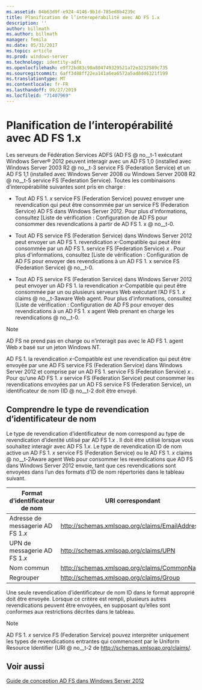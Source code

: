 ```yaml
---
ms.assetid: 04b63d9f-e924-4146-9b1d-785ed8b4239c
title: Planification de l’interopérabilité avec AD FS 1.x
description: ''
author: billmath
ms.author: billmath
manager: femila
ms.date: 05/31/2017
ms.topic: article
ms.prod: windows-server
ms.technology: identity-adfs
ms.openlocfilehash: e9f72bd83c90a804749329521a72e3232589c735
ms.sourcegitcommit: 6aff3d88ff22ea141a6ea6572a5ad8dd6321f199
ms.translationtype: MT
ms.contentlocale: fr-FR
ms.lasthandoff: 09/27/2019
ms.locfileid: "71407969"
---
```

# <a name="planning-for-interoperability-with-ad-fs-1x"></a>Planification de l’interopérabilité avec AD FS 1.x

Les serveurs de Fédération Services ADFS \(AD FS @ no__t-1 exécutant Windows Server® 2012 peuvent interagir avec un AD FS 1,0 \(installed avec Windows Server 2003 R2 @ no__t-3 service FS (Federation Service) et un AD FS 1,1 \(installed avec Windows Server 2008 ou Windows Server 2008 R2 @ no__t-5 service FS (Federation Service). Toutes les combinaisons d’interopérabilité suivantes sont pris en charge :  

-   Tout AD FS 1. *x* service FS (Federation Service) pouvez envoyer une revendication qui peut être consommée par un service FS (Federation Service) AD FS dans Windows Server 2012. Pour plus d'informations, consultez [Liste de vérification : Configuration de AD FS pour consommer des revendications à partir de AD FS 1. x @ no__t-0.  

-   Tout AD FS service FS (Federation Service) dans Windows Server 2012 peut envoyer un AD FS 1. revendication *x*\-Compatible qui peut être consommée par un AD FS 1. service FS (Federation Service) *x* . Pour plus d'informations, consultez [Liste de vérification : Configuration de AD FS pour envoyer des revendications à un AD FS 1. x service FS (Federation Service) @ no__t-0.  

-   Tout AD FS service FS (Federation Service) dans Windows Server 2012 peut envoyer un AD FS 1. la revendication *x*\-Compatible qui peut être consommée par un ou plusieurs serveurs Web exécutant l’AD FS 1. *x* claims @ no__t-3aware Web agent. Pour plus d'informations, consultez [Liste de vérification : Configuration de AD FS pour envoyer des revendications à un AD FS 1. x agent Web prenant en charge les revendications @ no__t-0.  

> [!NOTE]  
> AD FS ne prend pas en charge ou n’interagit pas avec le AD FS 1. agent Web *x* basé sur un jeton Windows NT.  

AD FS 1. la revendication *x*\-Compatible est une revendication qui peut être envoyée par une AD FS service FS (Federation Service) dans Windows Server 2012 et comprise par un AD FS 1. service FS (Federation Service) *x* . Pour qu’une AD FS 1. *x* service FS (Federation Service) peut consommer les revendications envoyées par un AD FS service FS (Federation Service), un identificateur de nom \(ID @ no__t-2 doit être envoyé.  

## <a name="understanding-the-name-id-claim-type"></a>Comprendre le type de revendication d’identificateur de nom  
Le type de revendication d’identificateur de nom correspond au type de revendication d’identité utilisé par AD FS 1.*x* . Il doit être utilisé lorsque vous souhaitez interagir avec AD FS 1.*x*. Le type de revendication ID de nom active un AD FS 1. *x* service FS (Federation Service) ou le AD FS 1. *x* claims @ no__t-2Aware agent Web pour consommer les revendications que AD FS dans Windows Server 2012 envoie, tant que ces revendications sont envoyées dans l’un des formats d’ID de nom répertoriés dans le tableau suivant.  


|      Format d’identificateur de nom       |               URI correspondant                |
|---------------------------|------------------------------------------------|
| Adresse de messagerie AD FS 1.*x* | http://schemas.xmlsoap.org/claims/EmailAddress |
|   UPN de messagerie AD FS 1.*x*   |     http://schemas.xmlsoap.org/claims/UPN      |
|        Nom commun        |  http://schemas.xmlsoap.org/claims/CommonName  |
|           Regrouper           |    http://schemas.xmlsoap.org/claims/Group     |

Une seule revendication d’identificateur de nom ID dans le format approprié doit être envoyée. Lorsque ce critère est rempli, plusieurs autres revendications peuvent être envoyées, en supposant qu’elles sont conformes aux restrictions décrites dans le tableau.  

> [!NOTE]  
> AD FS 1. *x* service FS (Federation Service) pouvez interpréter uniquement les types de revendications entrantes qui commencent par le Uniform Resource Identifier \(URI @ no__t-2 de http://schemas.xmlsoap.org/claims/.  

## <a name="see-also"></a>Voir aussi
[Guide de conception AD FS dans Windows Server 2012](AD-FS-Design-Guide-in-Windows-Server-2012.md)
